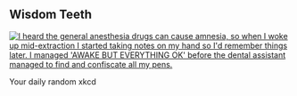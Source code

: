 ## Wisdom Teeth
[![I heard the general anesthesia drugs can cause amnesia, so when I woke up mid-extraction I started taking notes on my hand so I'd remember things later. I managed 'AWAKE BUT EVERYTHING OK' before the dental assistant managed to find and confiscate all my pens.](https://imgs.xkcd.com/comics/wisdom_teeth.png)](https://xkcd.com/861/ "I heard the general anesthesia drugs can cause amnesia, so when I woke up mid-extraction I started taking notes on my hand so I'd remember things later. I managed 'AWAKE BUT EVERYTHING OK' before the dental assistant managed to find and confiscate all my pens.")

Your daily random xkcd
